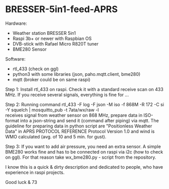 # BRESSER-5in1-feed-APRS
Hardware:
  - Weather station BRESSER 5in1
  - Raspi 3b+ or newer with Raspbian OS
  - DVB-stick with Rafael Micro R820T tuner
  - BME280 Sensor
  
  
  Software:
  - rtl_433 (check on ggl)
  - python3 with some libraries (json, paho.mqtt.client, bme280)
  - mqtt (broker could be on same raspi)
  
  Step 1:    Install rtl_433 on raspi. Check it with a standard receive scan on 433 MHz. If you receive several signals, everything is fine for ...
  
  
  Step 2:    Running command
  rtl_433 -F log -F json -M iso -f 868M -R 172 -C si -Y squelch | mosquitto_pub -t 7ata/wx/raw -l  
  receives signal from weather sensor on 868 MHz, prepare data in ISO-format into a json-string and send it (command after piping) via mqtt.
  The guideline for preparing data in python script are "Positionless Weather Data" in APRS PROTOCOL REFERENCE Protocol Version 1.0 and wind is WMO calculated (avg. of 10 and 5 min. for gust).
  
  Step 3:   If you want to add air pressure, you need an extra sensor. A simple BME280 works fine and has to be connected on raspi via i2c (how to check on ggl).
  For that reason take wx_bme280.py - script from the repository.
  
  I know this is a quick & dirty description and dedicated to people, who have experience in raspi projects.
  
  Good luck & 73
